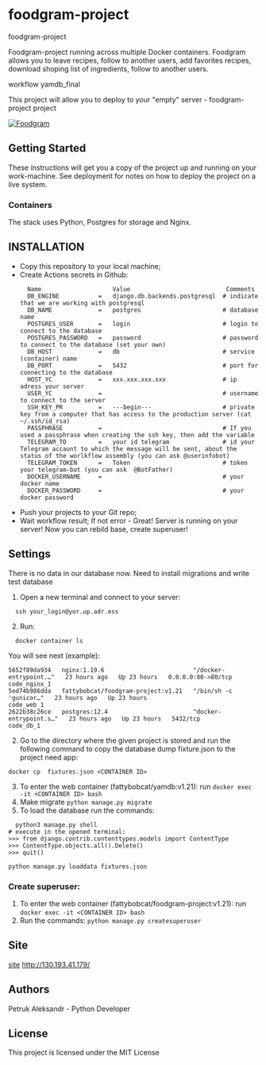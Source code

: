 # foodgram-project
foodgram-project

Foodgram-project running across multiple Docker containers. Foodgram allows you to leave recipes, follow to another users, add favorites recipes, download shoping list of ingredients, follow to another users.

workflow yamdb_final

This project will allow you to deploy to your "empty" server - foodgram-project project

[![Foodgram](https://github.com/fattybobcat/foodgram-project/actions/workflows/main.yml/badge.svg)](https://github.com/fattybobcat/foodgram-project/actions/workflows/main.yml)

## Getting Started

These instructions will get you a copy of the project up and running on your work-machine.
See deployment for notes on how to deploy the project on a live system. 

### Containers

The stack uses Python, Postgres for storage and Nginx.

## INSTALLATION

- Copy this repository to your local machine;
- Create Actions secrets in Github:
  ```
    Name                    Value                           Comments
    DB_ENGINE           =   django.db.backends.postgresql  # indicate that we are working with postgresql
    DB_NAME             =   postgres                       # database name
    POSTGRES_USER       =   login                          # login to connect to the database
    POSTGRES_PASSWORD   =   password                       # password to connect to the database (set your own)
    DB_HOST             =   db                             # service (container) name
    DB_PORT             =   5432                           # port for connecting to the database
    HOST_YC             =   xxx.xxx.xxx.xxx                # ip adress your server
    USER_YC             =                                  # username to connect to the server 
    SSH_KEY_PR          =   ---begin---                    # private key from a computer that has access to the production server (cat ~/.ssh/id_rsa) 
    PASSPHRASE          =                                  # If you used a passphrase when creating the ssh key, then add the variable 
    TELEGRAM_TO         =   your id telegram               # id your Telegram accaunt to which the message will be sent, about the status of the worlkflow assembly (you can ask @userinfobot)  
    TELEGRAM_TOKEN      =   Token                          # token your telegram-bot (you can ask  @BotFather)
    DOCKER_USERNAME     =                                  # your docker name
    DOCKER_PASSWORD     =                                  # your docker password 
  ```
- Push your projects to your Git repo;
- Wait workflow result; If not error - Great! Server is running on your server! Now you can rebild base, create superuser!

## Settings

There is no data in our database now. Need to install migrations and write test database

1. Open a new terminal and connect to your server:
```
  ssh your_login@yor.up.adr.ess
```
2. Run:
```
  docker container ls
```
  You will see next (example):
```
5652f89da934   nginx:1.19.6                         "/docker-entrypoint.…"   23 hours ago   Up 23 hours   0.0.0.0:80->80/tcp   code_nginx_1
5ed74b986dda   fattybobcat/foodgram-project:v1.21   "/bin/sh -c 'gunicor…"   23 hours ago   Up 23 hours                        code_web_1
2622b38c26ce   postgres:12.4                        "docker-entrypoint.s…"   23 hours ago   Up 23 hours   5432/tcp             code_db_1
```
2. Go to the directory where the given project is stored and run the following command to copy the database dump fixture.json to the project need app:
  ```
  docker cp  fixtures.json <CONTAINER ID>
  ```
3. To enter the web container (fattybobcat/yamdb:v1.21): run `docker exec -it <CONTAINER ID> bash`
4. Make migrate `python manage.py migrate`
5. To load the database run the commands:
```
  python3 manage.py shell
# execute in the opened terminal:
>>> from django.contrib.contenttypes.models import ContentType
>>> ContentType.objects.all().Delete()
>>> quit()

python manage.py loaddata fixtures.json
```

### Create superuser:

1. To enter the web container (fattybobcat/foodgram-project:v1.21): run `docker exec -it <CONTAINER ID> bash`
2. Run the commands: `python manage.py createsuperuser`

## Site
[site](http://130.193.41.179)
http://130.193.41.179/

## Authors
Petruk Aleksandr - Python Developer

## License
This project is licensed under the MIT License
